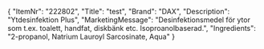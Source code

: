 {
  "ItemNr": "222802",
  "Title": "test",
  "Brand": "DAX",
  "Description": "Ytdesinfektion Plus",
  "MarketingMessage": "Desinfektionsmedel för ytor som t.ex. toalett, handfat, diskbänk etc. Isoproanolbaserad.",
  "Ingredients": "2-propanol, Natrium Lauroyl Sarcosinate, Aqua"
}